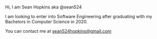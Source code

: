 Hi, I am Sean Hopkins aka @sean524

I am looking to enter into Software Engineering after graduating with my Bachelors in Computer Science in 2020.

You can contact me at sean524hopkins@gmail.com
